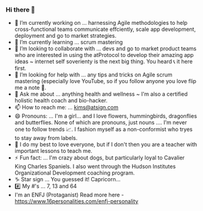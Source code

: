 ### Hi there 👋

- 🔭 I’m currently working on ... harnessing Agile methodologies to help cross-functional teams communicate effciently, scale app development, deployment and go to market strategies.
- 🌱 I’m currently learning ... scrum mastering 
- 👯 I’m looking to collaborate with ... devs and go to market product teams who are interested in using the atProtocol to develop their amazing app ideas ~ internet self soverienty is the next big thing.  You heard 📞 it here first.
- 🤔 I’m looking for help with ... any tips and tricks on Agile scrum mastering (especially love YouTube, so if you follow anyone you love flip me a note 📧.
- 💬 Ask me about ... anything health and wellness ~ I'm also a certified holistic health coach and bio-hacker.
- 📫 How to reach me: ... kims@atsign.com
- 😄 Pronouns: ... I'm a girl... and I love flowers, hummingbirds, dragonflies and butterflies. None of which are pronouns, just nouns .... I'm never one to follow trends 📈.  I fashion myself as a non-conformist who tryes to stay away from labels.  
- 💚 I do my best to love everyone, but if I don't then you are a teacher with important lessons to teach me.
- ⚡ Fun fact: ... I'm crazy about dogs, but particularly loyal to Cavalier King Charles Spaniels.  I also went through the Hudson Institutes Organizational Development coaching program.
- ♑️ Star sign ... You guessed it!  Capricorn...
- #️⃣ My #'s ... 7, 13 and 64
- I'm an ENFJ (Protaganist) Read more here - https://www.16personalities.com/enfj-personality
